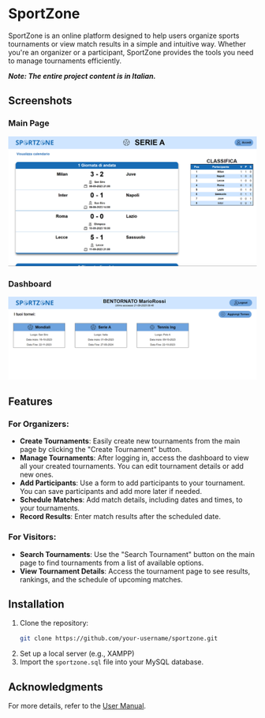 # SportZone

SportZone is an online platform designed to help users organize sports tournaments or view match results in a simple and intuitive way. Whether you're an organizer or a participant, SportZone provides the tools you need to manage tournaments efficiently.

**_Note: The entire project content is in Italian._**

## Screenshots

### Main Page
![Main Page](screen/main.png)

### Dashboard
![Dashboard](screen/dashboard.png)



## Features

### For Organizers:
- **Create Tournaments**: Easily create new tournaments from the main page by clicking the "Create Tournament" button.
- **Manage Tournaments**: After logging in, access the dashboard to view all your created tournaments. You can edit tournament details or add new ones.
- **Add Participants**: Use a form to add participants to your tournament. You can save participants and add more later if needed.
- **Schedule Matches**: Add match details, including dates and times, to your tournaments.
- **Record Results**: Enter match results after the scheduled date.

### For Visitors:
- **Search Tournaments**: Use the "Search Tournament" button on the main page to find tournaments from a list of available options.
- **View Tournament Details**: Access the tournament page to see results, rankings, and the schedule of upcoming matches.

## Installation

1. Clone the repository:
   ```bash
   git clone https://github.com/your-username/sportzone.git
   ```
2. Set up a local server (e.g., XAMPP)
3. Import the `sportzone.sql` file into your MySQL database.

## Acknowledgments
For more details, refer to the [User Manual](HTML/manuale.html).